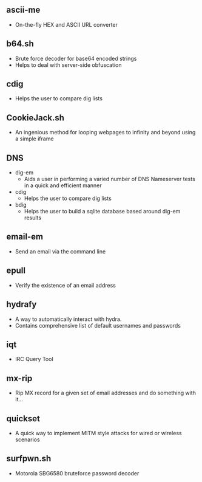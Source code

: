 ## ascii-me
* On-the-fly HEX and ASCII URL converter

## b64.sh
* Brute force decoder for base64 encoded strings
* Helps to deal with server-side obfuscation

## cdig
* Helps the user to compare dig lists

## CookieJack.sh
* An ingenious method for looping webpages to infinity and beyond using a simple iframe

## DNS
* dig-em
  * Aids a user in performing a varied number of DNS Nameserver tests in a quick and efficient manner
* cdig
  * Helps the user to compare dig lists
* bdig
  * Helps the user to build a sqlite database based around dig-em results

## email-em
* Send an email via the command line

## epull
* Verify the existence of an email address

## hydrafy
* A way to automatically interact with hydra.
* Contains comprehensive list of default usernames and passwords

## iqt
* IRC Query Tool

## mx-rip
* Rip MX record for a given set of email addresses and do something with it...

## quickset
* A quick way to implement MITM style attacks for wired or wireless scenarios

## surfpwn.sh
* Motorola SBG6580 bruteforce password decoder
